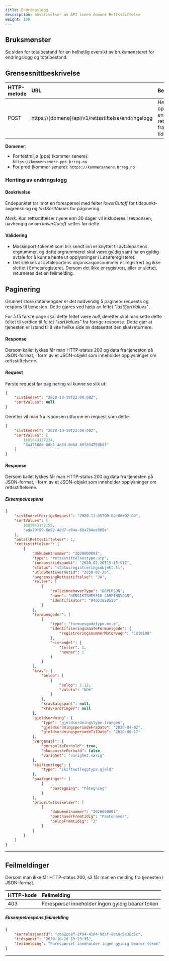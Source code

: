 ```yaml
---
title: Endringslogg 
description: Beskrivelser av API innen domene Rettsstiftelse
weight: 100
---
```


## Bruksmønster

Se siden for totalbestand for en helhetlig oversikt av bruksmønsteret for endringslogg og totalbestand.

## Grensesnittbeskrivelse

| HTTP-metode   | URL                                                           | Beskrivelse                                                                   |
|:------------- |:--------------------------------------------------------------|:------------------------------------------------------------------------------|
| POST          | https://\{domene\}/api/v1/rettsstiftelse/endringslogg         | Hent opplysninger endringer på rettstiftelser fra et ønsket tidspunkt         |

**Domener**:

* For testmiljø (ppe) (kommer senere): `https://kommersenere.ppe.brreg.no`
* For prod (kommer senere): `https://kommersenere.brreg.no`

### Henting av endringslogg 

#### Beskrivelse

Endepunktet tar imot en forespørsel med felter *lowerCutoff* for tidspunkt-avgrensning og *lastSortValues* for paginering.

*Merk:* Kun rettsstiftelser nyere enn 30 dager vil inkluderes i responsen, uavhengig av om *lowerCutoff* settes før dette.

#### Validering

* Maskinport-tokenet som blir sendt inn er knyttet til avtalepartens orgnummer, og dette orgnummeret skal være gyldig samt ha en gyldig avtale for å kunne hente ut opplysninger i Løsøreregisteret.
* Det sjekkes at avtalepartens organisasjonsnummer er registrert og ikke slettet i Enhetsregisteret. Dersom det ikke er registrert, eller er slettet, returneres det en feilmelding.

## Paginering

Grunnet store datamengder er det nødvendig å paginere requests og respons til tjenesten. Dette gjøres ved hjelp av feltet *"lastSortValues"*. 

For å få første page skal dette feltet være *null*, deretter skal man sette dette feltet til verdien til feltet *"sortValues"* fra forrige response. Dette gjør at tjenesten er istand til å vite hvilke side av datasettet den skal returnere.

#### Response

Dersom kallet lykkes får man HTTP-status 200 og data fra tjenesten på JSON-format, i form av et JSON-objekt som inneholder opplysninger om rettsstiftelsene.


#### Request
Første request før paginering vil kunne se slik ut:
```json
{
    "sistEndret": "2020-10-19T22:00:00Z",
    "sortValues": null
}
```
Deretter vil man fra rsponsen utforme en request som dette:
```json
{
    "sistEndret": "2020-10-19T22:00:00Z",
    "sortValues": [
        1605043177234,
        "3a47508e-8db1-4d54-8d6d-86f894798b8f"
    ]
}
```

#### Response

Dersom kallet lykkes får man HTTP-status 200 og data fra tjenesten på JSON-format, i form av et JSON-objekt som inneholder opplysninger om rettsstiftelsene.

##### Eksempelrespons

```json
{
    "sistEndretForrigeRequest": "2020-11-05T00:00:00+02:00",
    "sortValues": [
        1605043177155,
        "ada79f89-8e02-4dd7-a94a-60a794ee808e"
    ],
    "antallRettsstiftelser": 1,
    "rettsstiftelser": [
        {
            "dokumentnummer": "2020000001",
            "type": "rettsstiftelsestype.utp",
            "innkomsttidspunkt": "2020-02-26T15:15:51Z",
            "status": "statusregistreringsobjekt.tl",
            "utlopRettsvernstid": "2030-02-26",
            "avgrensingRettsstiftelse": "JA",
            "roller": [
                {
                    "rolleinnehaverType": "BRPERSON",
                    "navn": "HENSIKTSMESSIG CAMPINGVOGN",
                    "identifikator": "04021850530"
                }
            ],
            "formuesgoder": [
                {
                    "type": "formuesgodetype.mv.e",
                    "identifiseringsmaateFormuesgode": {
                        "registreringsnummerMotorvogn": "CU10100"
                    },
                    "eierandel": {
                        "teller": 1,
                        "nevner": 1
                    }
                }
            ],
            "krav": {
                "belop": [
                    {
                        "belop": 2.12,
                        "valuta": "NOK"
                    }
                ],
                "kravSalgspant": null,
                "kravFordringer": null
            },
            "gjeldsordning": {
                "type": "gjeldsordningstype.tvungen",
                "gjeldsordningsperiodeFraDato": "2020-04-02",
                "gjeldsordningsperiodeTilDato": "2020-08-17"
            },
            "vergemaal": {
                "personligForhold": true,
                "okonomiskeForhold": false,
                "varighet": "varighet.varig"
            },
            "skifteutlegg": {
                "type": "skifteutleggtype.gjeld"
            },
            "paategninger": [
                {
                    "paategning": "Påtegning"
                }
            ],
            "prioritetsvikelser": [
                {
                    "dokumentnummer": "2020000001",
                    "panthaverFremtidig": "Pantehaver",
                    "belopFremtidig": "2"
                }
            ]
        }
    ]
}
```

---

## Feilmeldinger

Dersom man ikke får HTTP-status 200, så får man en melding fra tjenesten i JSON-format.

| HTTP-kode   | Feilmelding                                                                                 |
|:----------- |:------------------------------------------------------------------------------------------- |
| 403         | Forespørsel inneholder ingen gyldig bearer token                                            |

##### Eksempelrespons feilmelding

```json
{
    "korrelasjonsid": "cba2c68f-2f04-4104-9dbf-8e69c5e36c5c",
    "tidspunkt": "2020-10-28 13:23:35",
    "feilmelding": "Forespørsel inneholder ingen gyldig bearer token"
}
```

---
